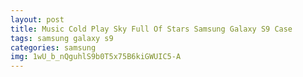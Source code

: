 ```yaml
---
layout: post
title: Music Cold Play Sky Full Of Stars Samsung Galaxy S9 Case
tags: samsung galaxy s9
categories: samsung
img: 1wU_b_nQguhlS9b0T5x75B6kiGWUIC5-A
---
```

